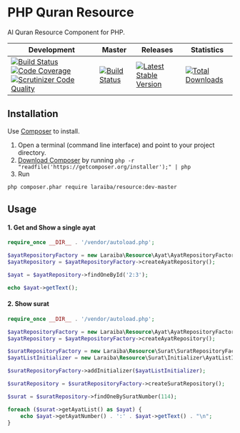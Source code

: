 PHP Quran Resource
==================

Al Quran Resource Component for PHP.

| Development | Master | Releases | Statistics |
| ----------- | ------ | -------- | ---------- |
| [![Build Status](https://travis-ci.org/laraiba/php-quran-resource.svg?branch=development)](https://travis-ci.org/laraiba/php-quran-resource) [![Code Coverage](https://scrutinizer-ci.com/g/laraiba/php-quran-resource/badges/coverage.png?b=development)](https://scrutinizer-ci.com/g/laraiba/php-quran-resource/?branch=development) [![Scrutinizer Code Quality](https://scrutinizer-ci.com/g/laraiba/php-quran-resource/badges/quality-score.png?b=development)](https://scrutinizer-ci.com/g/laraiba/php-quran-resource/?branch=development) | [![Build Status](https://travis-ci.org/laraiba/php-quran-resource.svg?branch=master)](https://travis-ci.org/laraiba/php-quran-resource) | [![Latest Stable Version](https://poser.pugx.org/laraiba/resource/v/stable.png)](https://packagist.org/packages/laraiba/resource) | [![Total Downloads](https://poser.pugx.org/laraiba/resource/downloads.png)](https://packagist.org/packages/laraiba/resource) |


Installation
------------

Use [Composer](https://getcomposer.org) to install.

1. Open a terminal (command line interface) and point to your project directory.
2. [Download Composer](https://getcomposer.org/download/) by running `php -r "readfile('https://getcomposer.org/installer');" | php`
3. Run

```sh
php composer.phar require laraiba/resource:dev-master
```


Usage
-----

#### 1. Get and Show a single ayat


```php
require_once __DIR__ . '/vendor/autoload.php';

$ayatRepositoryFactory = new Laraiba\Resource\Ayat\AyatRepositoryFactory();
$ayatRepository = $ayatRepositoryFactory->createAyatRepository();

$ayat = $ayatRepository->findOneById('2:3');

echo $ayat->getText();
```

#### 2. Show surat

```php
require_once __DIR__ . '/vendor/autoload.php';

$ayatRepositoryFactory = new Laraiba\Resource\Ayat\AyatRepositoryFactory();
$ayatRepository = $ayatRepositoryFactory->createAyatRepository();

$suratRepositoryFactory = new Laraiba\Resource\Surat\SuratRepositoryFactory();
$ayatListInitializer = new Laraiba\Resource\Surat\Initializer\AyatListInitializer($ayatRepository);

$suratRepositoryFactory->addInitializer($ayatListInitializer);

$suratRepository = $suratRepositoryFactory->createSuratRepository();

$surat = $suratRepository->findOneBySuratNumber(114);

foreach ($surat->getAyatList() as $ayat) {
    echo $ayat->getAyatNumber() . ':' . $ayat->getText() . "\n";
}
```
